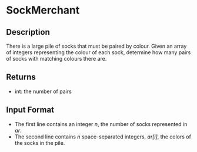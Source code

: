 # SockMerchant

## Description

There is a large pile of socks that must be paired by colour. Given an array of integers representing the colour of each sock, determine how many pairs of socks with matching colours there are.

## Returns

- int: the number of pairs 

## Input Format

- The first line contains an integer _n_, the number of socks represented in _ar_.
- The second line contains _n_ space-separated integers, _ar[i]_, the colors of the socks in the pile.
